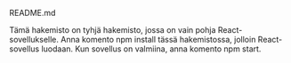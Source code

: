 README.md

Tämä hakemisto on tyhjä hakemisto, jossa on vain pohja React-sovellukselle. Anna komento npm install tässä hakemistossa, jolloin React-sovellus luodaan. Kun sovellus on valmiina, anna komento npm start.
